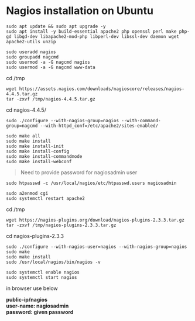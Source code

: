 # Nagios installation on Ubuntu 

```
sudo apt update && sudo apt upgrade -y
sudo apt install -y build-essential apache2 php openssl perl make php-gd libgd-dev libapache2-mod-php libperl-dev libssl-dev daemon wget apache2-utils unzip
```

```
sudo useradd nagios
sudo groupadd nagcmd
sudo usermod -a -G nagcmd nagios
sudo usermod -a -G nagcmd www-data
```

cd /tmp
```
wget https://assets.nagios.com/downloads/nagioscore/releases/nagios-4.4.5.tar.gz
tar -zxvf /tmp/nagios-4.4.5.tar.gz
```

 cd nagios-4.4.5/
```
sudo ./configure --with-nagios-group=nagios --with-command-group=nagcmd --with-httpd_conf=/etc/apache2/sites-enabled/
```
```
sudo make all
sudo make install
sudo make install-init
sudo make install-config
sudo make install-commandmode
sudo make install-webconf
```

> Need to provide password for nagiosadmin user
```
sudo htpasswd -c /usr/local/nagios/etc/htpasswd.users nagiosadmin
```
```
sudo a2enmod cgi
sudo systemctl restart apache2
```

cd /tmp
```
wget https://nagios-plugins.org/download/nagios-plugins-2.3.3.tar.gz
tar -zxvf /tmp/nagios-plugins-2.3.3.tar.gz
```
cd nagios-plugins-2.3.3

```
sudo ./configure --with-nagios-user=nagios --with-nagios-group=nagios
sudo make
sudo make install
sudo /usr/local/nagios/bin/nagios -v
```



```
sudo systemctl enable nagios
sudo systemctl start nagios
```



in browser use  below <br>

**public-ip/nagios <br>
user-name: nagiosadmin <br>
password: given password**



